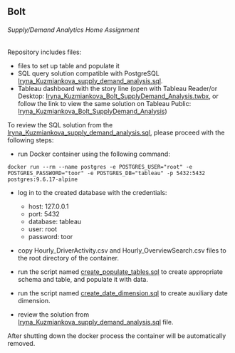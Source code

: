 ## Bolt
###### Supply/Demand Analytics Home Assignment

Repository includes files:
  - files to set up table and populate it
  - SQL query solution compatible with PostgreSQL [Iryna_Kuzmiankova_supply_demand_analysis.sql](https://github.com/kryzhodina/Bolt/blob/master/Iryna_Kuzmiankova_supply_demand_analysis.sql).
  - Tableau dashboard with the story line (open with Tableau Reader/or Desktop: [Iryna_Kuzmiankova_Bolt_SupplyDemand_Analysis.twbx](https://github.com/kryzhodina/Bolt/blob/master/Iryna_Kuzmiankova_Bolt_SupplyDemand_Analysis.twbx), or follow the link to view the same solution on Tableau Public: [Iryna_Kuzmiankova_Bolt_SupplyDemand_Analysis](https://public.tableau.com/profile/iryna.kuzmiankova3251#!/vizhome/Bolt_Supply_Demand_Home_Assignment/SupplyDemanddynamics))
  
To review the SQL solution from the [Iryna_Kuzmiankova_supply_demand_analysis.sql](https://github.com/kryzhodina/Bolt/blob/master/Iryna_Kuzmiankova_supply_demand_analysis.sql), please proceed with the following steps:

- run Docker container using the following command:

`docker run --rm --name postgres -e POSTGRES_USER="root" -e POSTGRES_PASSWORD="toor" -e POSTGRES_DB="tableau" -p 5432:5432 postgres:9.6.17-alpine`

- log in to the created database with the credentials:
    * host: 127.0.0.1
    * port: 5432
    * database: tableau
    * user: root
    * password: toor
    
- copy Hourly_DriverActivity.csv and Hourly_OverviewSearch.csv files to the root directory of the container.
- run the script named [create_populate_tables.sql](https://github.com/kryzhodina/Bolt/blob/master/DB_setup/create_populate_tables.sql) to create appropriate schema and table, and populate it with data.
- run the script named [create_date_dimension.sql](https://github.com/kryzhodina/Bolt/blob/master/DB_setup/create_date_dimension.sql) to create auxiliary date dimension.
- review the solution from [Iryna_Kuzmiankova_supply_demand_analysis.sql](https://github.com/kryzhodina/Bolt/blob/master/Iryna_Kuzmiankova_supply_demand_analysis.sql) file.

After shutting down the docker process the container will be automatically removed.
